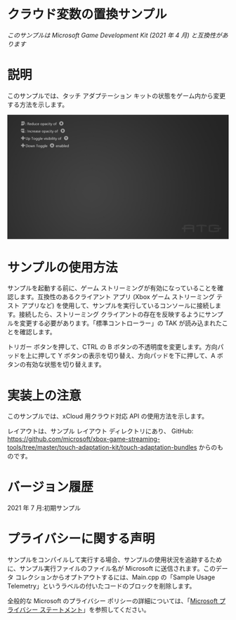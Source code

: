 # クラウド変数の置換サンプル

*このサンプルは Microsoft Game Development Kit (2021 年 4 月)
と互換性があります*

# 説明

このサンプルでは、タッチ アダプテーション
キットの状態をゲーム内から変更する方法を示します。

![Text Description automatically generated](./media/image1.jpeg)

# サンプルの使用方法

サンプルを起動する前に、ゲーム
ストリーミングが有効になっていることを確認します。互換性のあるクライアント
アプリ (Xbox ゲーム ストリーミング テスト アプリなど)
を使用して、サンプルを実行しているコンソールに接続します。接続したら、ストリーミング
クライアントの存在を反映するようにサンプルを変更する必要があります。「標準コントローラー」の
TAK が読み込まれたことを確認します。

トリガー ボタンを押して、CTRL の B
ボタンの不透明度を変更します。方向パッドを上に押して Y
ボタンの表示を切り替え、方向パッドを下に押して、A
ボタンの有効な状態を切り替えます。

# 実装上の注意

このサンプルでは、xCloud 用クラウド対応 API の使用方法を示します。

レイアウトは、サンプル レイアウト ディレクトリにあり、 GitHub:
<https://github.com/microsoft/xbox-game-streaming-tools/tree/master/touch-adaptation-kit/touch-adaptation-bundles>
からのものです。

# バージョン履歴

2021 年 7 月:初期サンプル

# プライバシーに関する声明

サンプルをコンパイルして実行する場合、サンプルの使用状況を追跡するために、サンプル実行ファイルのファイル名が
Microsoft に送信されます。このデータ
コレクションからオプトアウトするには、Main.cpp の「Sample Usage
Telemetry」というラベルの付いたコードのブロックを削除します。

全般的な Microsoft のプライバシー ポリシーの詳細については、「[Microsoft
プライバシー
ステートメント](https://privacy.microsoft.com/en-us/privacystatement/)」を参照してください。
